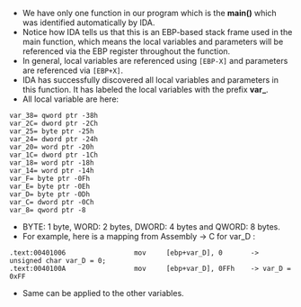 - We have only one function in our program which is the **main()** which was identified automatically by IDA.
- Notice how IDA tells us that this is an EBP-based stack frame used in the main function, which means the local variables and parameters will be referenced via the EBP register throughout the function.
- In general, local variables are referenced using `[EBP-X]` and parameters are referenced via `[EBP+X]`.
- IDA has successfully discovered all local variables and parameters in this function. It has labeled the local variables with the prefix **var\_**.
- All local variable are here:

```assembly
var_38= qword ptr -38h
var_2C= dword ptr -2Ch
var_25= byte ptr -25h
var_24= dword ptr -24h
var_20= word ptr -20h
var_1C= dword ptr -1Ch
var_18= word ptr -18h
var_14= word ptr -14h
var_F= byte ptr -0Fh
var_E= byte ptr -0Eh
var_D= byte ptr -0Dh
var_C= dword ptr -0Ch
var_8= qword ptr -8
```

- BYTE: 1 byte, WORD: 2 bytes, DWORD: 4 bytes and QWORD: 8 bytes.
- For example, here is a mapping from Assembly -> C for var_D :
```assembly
.text:00401006                 mov     [ebp+var_D], 0       -> unsigned char var_D = 0;
.text:0040100A                 mov     [ebp+var_D], 0FFh    -> var_D = 0xFF
```
- Same can be applied to the other variables.

